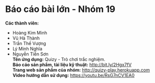 # Báo cáo bài lớn - Nhóm 19

**Các thành viên:**
  - Hoàng Kim Minh
  - Vũ Hà Thành
  - Trần Thế Vượng
  - Lý Minh Nghĩa
  - Nguyễn Tiến Sơn<br/>
**Tên ứng dụng:** Quizy - Trò chơi trắc nghiệm.<br/>
**Báo cáo sản phẩm, tài liệu kỹ thuật:** http://bit.ly/2Hgx7fV<br/>
**Trang web sản phẩm của nhóm:** http://quizy-play.herokuapp.com<br/>
**Video hướng dẫn sử dụng:** https://youtu.be/RsG7nCV1EA0
  
